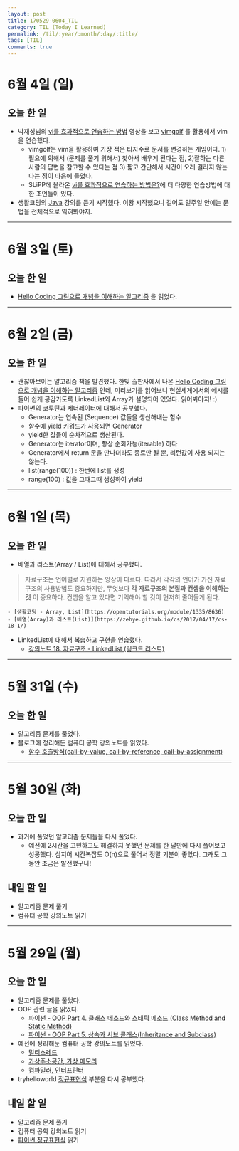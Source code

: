 ```yaml
---
layout: post
title: 170529-0604_TIL
category: TIL (Today I Learned)
permalink: /til/:year/:month/:day/:title/
tags: [TIL]
comments: true
---
```

# 6월 4일 (일)
## 오늘 한 일
- 박재성님의 [vi를 효과적으로 연습하는 방법](https://www.youtube.com/watch?v=_dZk_jv5WlQ) 영상을 보고 [vimgolf](https://vimgolf.com/) 를 활용해서 vim을 연습했다.
	- vimgolf는 vim을 활용하여 가장 적은 타자수로 문서를 변경하는 게임이다. 1) 필요에 의해서 (문제를 풀기 위해서) 찾아서 배우게 된다는 점, 2)잘하는 다른 사람의 답변을 참고할 수 있다는 점 3) 짧고 간단해서 시간이 오래 걸리지 않는다는 점이 마음에 들었다.
	- SLiPP에 올라온 [vi를 효과적으로 연습하는 방법은?](https://slipp.net/questions/461)에 더 다양한 연습방법에 대한 조언들이 있다.
- 생활코딩의  [Java](https://opentutorials.org/course/1223/4551) 강의를 듣기 시작했다. 이왕 시작했으니 길어도 일주일 안에는 문법을 전체적으로 익혀봐야지.

---
# 6월 3일 (토)
## 오늘 한 일
- [Hello Coding 그림으로 개념을 이해하는 알고리즘](http://www.hanbit.co.kr/store/books/look.php?p_code=B5896248244) 을 읽었다.

---
# 6월 2일 (금)
## 오늘 한 일
- 괜찮아보이는 알고리즘 책을 발견했다. 한빛 출판사에서 나온 [Hello Coding 그림으로 개념을 이해하는 알고리즘](http://www.hanbit.co.kr/store/books/look.php?p_code=B5896248244) 인데, 미리보기를 읽어보니 현실세계에서의 예시를 들어 쉽게 공감가도록 LinkedList와 Array가 설명되어 있었다. 읽어봐야지! :)
- 파이썬의 코루틴과 제너레이터에 대해서 공부했다.
	- Generator는 연속된 (Sequence) 값들을 생산해내는 함수
	- 함수에 yield 키워드가 사용되면 Generator
	- yield한 값들이 순차적으로 생산된다.
	- Generator는 iterator이며, 항상 순회가능(iterable) 하다
	- Generator에서 return 문을 만나더라도 종료만 될 뿐, 리턴값이 사용 되지는 않는다.
	- list(range(100)) : 한번에 list를 생성
	- range(100) : 값을 그때그때 생성하여 yield

---
# 6월 1일 (목)
## 오늘 한 일
- 배열과 리스트(Array / List)에 대해서 공부했다.
> 자료구조는 언어별로 지원하는 양상이 다르다. 따라서 각각의 언어가 가진 자료구조의 사용방법도 중요하지만, 무엇보다 **각 자료구조의 본질과 컨셉을 이해하는 것** 이 중요하다. 컨셉을 알고 있다면 기억해야 할 것이 현저히 줄어들게 된다.   

	- [생활코딩 - Array, List](https://opentutorials.org/module/1335/8636)
	- [배열(Array)과 리스트(List)](https://zehye.github.io/cs/2017/04/17/cs-18-1/)
- LinkedList에 대해서 복습하고 구현을 연습했다.
	- [강의노트 18. 자료구조 - LinkedList (링크드 리스트)](https://zehye.github.io/cs/2017/04/17/cs-19/)

---
# 5월 31일 (수)
## 오늘 한 일
- 알고리즘 문제를 풀었다.
- 블로그에 정리해둔 컴퓨터 공학 강의노트를 읽었다.
	- [함수 호출방식(call-by-value, call-by-reference, call-by-assignment)](https://zehye.github.io/cs/2017/04/11/cs-13/)

---

# 5월 30일 (화)
## 오늘 한 일
- 과거에 풀었던 알고리즘 문제들을 다시 풀었다.   
	- 예전에 2시간을 고민하고도 해결하지 못했던 문제를 한 달만에 다시 풀어보고 성공했다.
	심지어 시간복잡도 O(n)으로 풀어서 정말 기분이 좋았다. 그래도 그동안 조금은 발전했구나!

## 내일 할 일
- 알고리즘 문제 풀기
- 컴퓨터 공학 강의노트 읽기

---
# 5월 29일 (월)
## 오늘 한 일
- 알고리즘 문제를 풀었다.
- OOP 관련 글을 읽었다.
	- [파이썬 - OOP Part 4. 클래스 메소드와 스태틱 메소드 (Class Method and Static Method)](http://schoolofweb.net/blog/posts/%ED%8C%8C%EC%9D%B4%EC%8D%AC-oop-part-4-%ED%81%B4%EB%9E%98%EC%8A%A4-%EB%A9%94%EC%86%8C%EB%93%9C%EC%99%80-%EC%8A%A4%ED%83%9C%ED%8B%B1-%EB%A9%94%EC%86%8C%EB%93%9C-class-method-and-static-method/)
	- [파이썬 - OOP Part 5. 상속과 서브 클래스(Inheritance and Subclass)](http://schoolofweb.net/blog/posts/%ED%8C%8C%EC%9D%B4%EC%8D%AC-oop-part-5-%EC%83%81%EC%86%8D%EA%B3%BC-%EC%84%9C%EB%B8%8C-%ED%81%B4%EB%9E%98%EC%8A%A4inheritance-and-subclass/)
- 예전에 정리해둔 컴퓨터 공학 강의노트를 읽었다.
	- [멀티스레드](https://zehye.github.io/cs/2017/04/14/cs-15-2/)
	- [가상주소공간, 가상 메모리](https://zehye.github.io/cs/2017/04/14/cs-15-1/)
	- [컴파일러, 인터프린터](https://zehye.github.io/cs/2017/04/13/cs-14/)
- tryhelloworld [정규표현식](http://tryhelloworld.co.kr/courses/%EC%A0%95%EA%B7%9C%ED%91%9C%ED%98%84%EC%8B%9D) 부분을 다시 공부했다.

## 내일 할 일
- 알고리즘 문제 풀기
- 컴퓨터 공학 강의노트 읽기
- [파이썬 정규표현식](https://wikidocs.net/1669) 읽기
